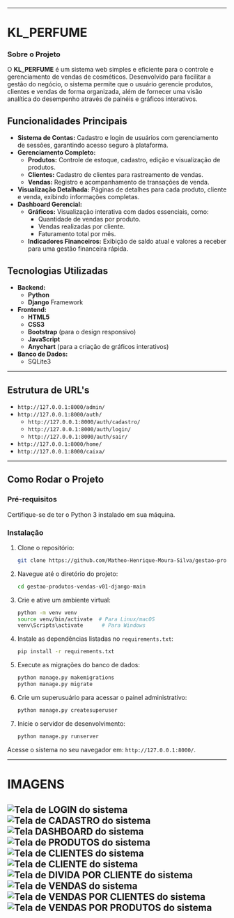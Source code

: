 -----

# KL\_PERFUME
### Sobre o Projeto

O **KL\_PERFUME** é um sistema web simples e eficiente para o controle e gerenciamento de vendas de cosméticos. Desenvolvido para facilitar a gestão do negócio, o sistema permite que o usuário gerencie produtos, clientes e vendas de forma organizada, além de fornecer uma visão analítica do desempenho através de painéis e gráficos interativos.

## Funcionalidades Principais

  - **Sistema de Contas:** Cadastro e login de usuários com gerenciamento de sessões, garantindo acesso seguro à plataforma.
  - **Gerenciamento Completo:**
      - **Produtos:** Controle de estoque, cadastro, edição e visualização de produtos.
      - **Clientes:** Cadastro de clientes para rastreamento de vendas.
      - **Vendas:** Registro e acompanhamento de transações de venda.
  - **Visualização Detalhada:** Páginas de detalhes para cada produto, cliente e venda, exibindo informações completas.
  - **Dashboard Gerencial:**
      - **Gráficos:** Visualização interativa com dados essenciais, como:
          - Quantidade de vendas por produto.
          - Vendas realizadas por cliente.
          - Faturamento total por mês.
      - **Indicadores Financeiros:** Exibição de saldo atual e valores a receber para uma gestão financeira rápida.

## Tecnologias Utilizadas

  - **Backend:**
      - **Python**
      - **Django** Framework
  - **Frontend:**
      - **HTML5**
      - **CSS3**
      - **Bootstrap** (para o design responsivo)
      - **JavaScript**
      - **Anychart** (para a criação de gráficos interativos)
  - **Banco de Dados:**
      - SQLite3
-----
## Estrutura de URL's
- `http://127.0.0.1:8000/admin/`
- `http://127.0.0.1:8000/auth/`
  - `http://127.0.0.1:8000/auth/cadastro/`
  - `http://127.0.0.1:8000/auth/login/`
  - `http://127.0.0.1:8000/auth/sair/`
- `http://127.0.0.1:8000/home/`
- `http://127.0.0.1:8000/caixa/`
-----
## Como Rodar o Projeto

### Pré-requisitos

Certifique-se de ter o Python 3 instalado em sua máquina.

### Instalação

1.  Clone o repositório:

    ```bash
    git clone https://github.com/Matheo-Henrique-Moura-Silva/gestao-produtos-vendas-v01-django.git
    ```

2.  Navegue até o diretório do projeto:

    ```bash
    cd gestao-produtos-vendas-v01-django-main
    ```

3.  Crie e ative um ambiente virtual:

    ```bash
    python -m venv venv
    source venv/bin/activate  # Para Linux/macOS
    venv\Scripts\activate      # Para Windows
    ```

4.  Instale as dependências listadas no `requirements.txt`:

    ```bash
    pip install -r requirements.txt
    ```

5.  Execute as migrações do banco de dados:

    ```bash
    python manage.py makemigrations
    python manage.py migrate
    ```

6.  Crie um superusuário para acessar o painel administrativo:

    ```bash
    python manage.py createsuperuser
    ```

7.  Inicie o servidor de desenvolvimento:

    ```bash
    python manage.py runserver
    ```

Acesse o sistema no seu navegador em: `http://127.0.0.1:8000/`.

-----
# IMAGENS
![Tela de LOGIN do sistema](screenshots/a(7).png)
![Tela de CADASTRO do sistema](screenshots/a(8).png)
![Tela DASHBOARD do sistema](screenshots/a(5).png)
![Tela de PRODUTOS do sistema](screenshots/a(9).png)
![Tela de CLIENTES do sistema](screenshots/a(10).png)
![Tela de CLIENTE do sistema](screenshots/a(1).png)
![Tela de DIVIDA POR CLIENTE do sistema](screenshots/a(2).png)
![Tela de VENDAS do sistema](screenshots/a(6).png)
![Tela de VENDAS POR CLIENTES do sistema](screenshots/a(4).png)
![Tela de VENDAS POR PRODUTOS do sistema](screenshots/a(3).png)
-----
